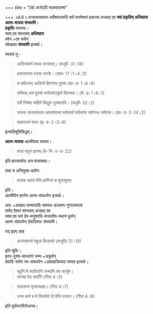 +++
title = "06 अजोऽपि सन्नव्ययात्मा"

+++
॥4.6॥ अजत्वाव्ययत्व-सर्वेश्वरत्वादि सर्वं पारमेश्वरं प्रकारम् अजहद् एव
**स्वां प्रकृतिम् अधिष्ठाय आत्म-मायया संभवामि**।  
**प्रकृतिः** स्वभावः।  
स्वम् एव स्वभावम् **अधिष्ठाय**  
स्वेन +एव रूपेण  
स्वेच्छया **संभवामि** इत्यर्थः।  
  
स्वरूपं तु -

> आदित्यवर्णं तमसः परस्तात्। (यजुर्वे॰ 31।18)  

> क्षयन्तमस्य रजसः पराके। (साम॰ 17।1।4।2)

> य एषोऽन्तर् आदित्ये हिरण्मयः पुरुषः (छा॰ उ॰ 1।6।6)

> तस्मिन्न् अयं पुरुषो मनोमयोऽमृतो हिरण्मयः। (तै॰ उ॰ 1।6।1)

> सर्वे निमेषा जज्ञिरे विद्युतः पुरुषादधि। (यजुर्वे॰ 32।2)

> भारूपः सत्यसंकल्प आकाशात्मा सर्वकर्मा सर्वकामः सर्वगन्धः सर्वरसः। (छा॰ उ॰ 3।14।2)

> माहारजनं वासः (बृ॰ उ॰ 2।3।6) 

इत्यादिश्रुतिसिद्धम्।  
  
**आत्म-मायया** आत्मीयया मायया।  

> माया वयुनं ज्ञानम् (वे॰ नि॰ ध॰ व॰ 22) 

इति ज्ञानपर्यायः अत्र मायाशब्दः।  

तथा च अभियुक्त-प्रयोगः 

> मायया सततं वेत्ति
प्राणिनां च शुभाशुभम् 

इति।  
आत्मीयेन ज्ञानेन आत्म-संकल्पेन इत्यर्थः। 

अतः +अपहत-पाप्मत्वादि-समस्त-कल्याण-गुणात्मकत्वं  
सर्वम् ऐश्वरं स्वभावम् अजहद् एव  
स्वम् एव रूपं देव-मनुष्यादि-सजातीय-स्थानं कुर्वन्  
आत्म-संकल्पेन देवादिरूपः संभवामि।  
  
तद् इदम् आह 

> अजायमानो बहुधा विजायते (यजुर्वेद 31।19) 

इति श्रुतिः।  
इतर-पुरुष-साधारणं जन्म +अकुर्वन्  
देवादि-रूपेण स्व-संकल्पेन +उक्तप्रक्रियया जायत इत्यर्थः। 

> बहूनि मे व्यतीतानि जन्मानि तव चार्जुन।  
> तान्यहं वेद सर्वाणि
(गीता 4।5)

> तदात्मानं सृजाम्यहम्॥ (गीता 4।7)

> जन्म कर्म च मे दिव्यमेवं यो वेत्ति तत्त्वतः। (गीता 4।9) 

इति पूर्वापराविरोधाच्च। 
